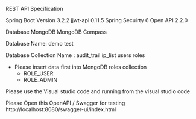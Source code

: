 REST API Specification

Spring Boot Version 3.2.2
jjwt-api 0.11.5
Spring Secuirty 6 
Open API 2.2.0

Database 
MongoDB
MongoDB Compass


Database Name:
demo test

Database Collection Name :
audit_trail
ip_list
users
roles

* Please insert data first into MongoDB roles collection
    - ROLE_USER
    - ROLE_ADMIN

Please use the Visual studio code and running from the visual studio code 

Please Open this OpenAPI / Swagger for testing 
http://localhost:8080/swagger-ui/index.html


